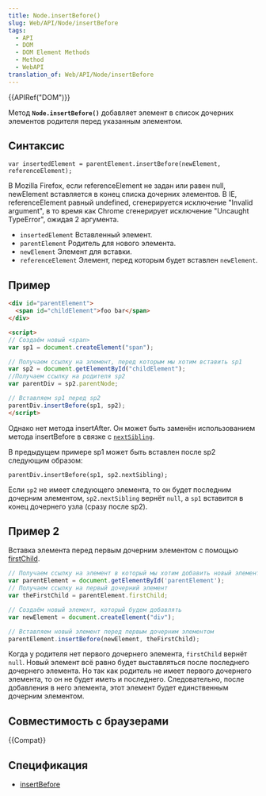```yaml
---
title: Node.insertBefore()
slug: Web/API/Node/insertBefore
tags:
  - API
  - DOM
  - DOM Element Methods
  - Method
  - WebAPI
translation_of: Web/API/Node/insertBefore
---
```

{{APIRef("DOM")}}

Метод **`Node.insertBefore()`** добавляет элемент в список дочерних элементов родителя перед указанным элементом.

## Синтаксис

```
var insertedElement = parentElement.insertBefore(newElement, referenceElement);
```

В Mozilla Firefox, если referenceElement не задан или равен null, newElement вставляется в конец списка дочерних элементов. В IE, referenceElement равный undefined, сгенерируется исключение "Invalid argument", в то время как Chrome сгенерирует исключение "Uncaught TypeError", ожидая 2 аргумента.

- `insertedElement` Вставленный элемент.
- `parentElement` Родитель для нового элемента.
- `newElement` Элемент для вставки.
- `referenceElement` Элемент, перед которым будет вставлен `newElement`.

## Пример

```html
<div id="parentElement">
  <span id="childElement">foo bar</span>
</div>

<script>
// Создаём новый <span>
var sp1 = document.createElement("span");

// Получаем ссылку на элемент, перед которым мы хотим вставить sp1
var sp2 = document.getElementById("childElement");
//Получаем ссылку на родителя sp2
var parentDiv = sp2.parentNode;

// Вставляем sp1 перед sp2
parentDiv.insertBefore(sp1, sp2);
</script>
```

Однако нет метода insertAfter. Он может быть заменён использованием метода insertBefore в связке с [`nextSibling`](/ru/docs/DOM/Node.nextSibling).

В предыдущем примере sp1 может быть вставлен после sp2 следующим образом:

```
parentDiv.insertBefore(sp1, sp2.nextSibling);
```

Если `sp2` не имеет следующего элемента, то он будет последним дочерним элементом, `sp2.nextSibling` вернёт `null`, а `sp1` вставится в конец дочернего узла (сразу после sp2).

## Пример 2

Вставка элемента перед первым дочерним элементом с помощью [firstChild](/ru/docs/DOM/Node.firstChild).

```js
// Получаем ссылку на элемент в который мы хотим добавить новый элемент
var parentElement = document.getElementById('parentElement');
// Получаем ссылку на первый дочерний элемент
var theFirstChild = parentElement.firstChild;

// Создаём новый элемент, который будем добавлять
var newElement = document.createElement("div");

// Вставляем новый элемент перед первым дочерним элементом
parentElement.insertBefore(newElement, theFirstChild);
```

Когда у родителя нет первого дочернего элемента, `firstChild` вернёт `null`. Новый элемент всё равно будет выставляться после последнего дочернего элемента. Но так как родитель не имеет первого дочернего элемента, то он не будет иметь и последнего. Следовательно, после добавления в него элемента, этот элемент будет единственным дочерним элементом.

## Совместимость с браузерами

{{Compat}}

## Спецификация

- [insertBefore](http://www.w3.org/TR/2000/REC-DOM-Level-2-Core-20001113/core.html#ID-952280727)
